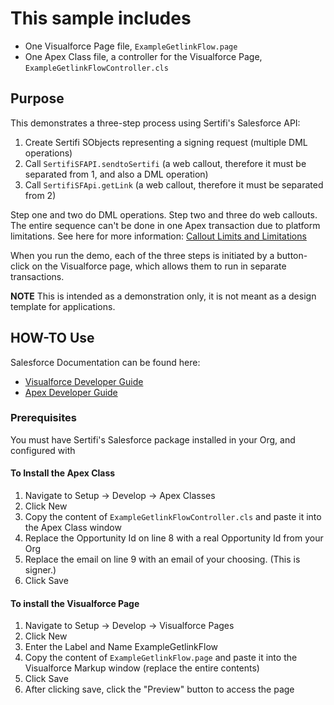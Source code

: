 # This sample includes

* One Visualforce Page file, ```ExampleGetlinkFlow.page```
* One Apex Class file, a controller for the Visualforce Page, ```ExampleGetlinkFlowController.cls```

## Purpose

This demonstrates a three-step process using Sertifi's Salesforce API:

1. Create Sertifi SObjects representing a signing request (multiple DML operations)
1. Call ```SertifiSFAPI.sendtoSertifi``` (a web callout, therefore it must be separated from 1, and also a DML operation)
1. Call ```SertifiSFApi.getLink``` (a web callout, therefore it must be separated from 2)

Step one and two do DML operations. Step two and three do web callouts. The entire sequence can't be done in one Apex transaction due to platform limitations. See here for more information: [Callout Limits and Limitations](https://developer.salesforce.com/docs/atlas.en-us.apexcode.meta/apexcode/apex_callouts_timeouts.htm)

When you run the demo, each of the three steps is initiated by a button-click on the Visualforce page, which allows them to run in separate transactions.

**NOTE** This is intended as a demonstration only, it is not meant as a design template for applications.

## HOW-TO Use

Salesforce Documentation can be found here:

* [Visualforce Developer Guide](https://developer.salesforce.com/docs/atlas.en-us.pages.meta/pages/pages_intro_what_is_it.htm)
* [Apex Developer Guide](https://developer.salesforce.com/docs/atlas.en-us.apexcode.meta/apexcode/apex_dev_guide.htm)

### Prerequisites

You must have Sertifi's Salesforce package installed in your Org, and configured with 

#### To Install the Apex Class

1. Navigate to Setup -> Develop -> Apex Classes
1. Click New
1. Copy the content of ```ExampleGetlinkFlowController.cls``` and paste it into the Apex Class window
1. Replace the Opportunity Id on line 8 with a real Opportunity Id from your Org
1. Replace the email on line 9 with an email of your choosing. (This is signer.)
1. Click Save

#### To install the Visualforce Page

1. Navigate to Setup -> Develop -> Visualforce Pages
1. Click New
1. Enter the Label and Name ExampleGetlinkFlow
1. Copy the content of ```ExampleGetlinkFlow.page``` and paste it into the Visualforce Markup window (replace the entire contents)
1. Click Save
1. After clicking save, click the "Preview" button to access the page